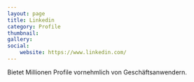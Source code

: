 ```yaml
---
layout: page
title: Linkedin
category: Profile
thumbnail:
gallery:
social:
    website: https://www.linkedin.com/
---
```

Bietet Millionen Profile vornehmlich von Geschäftsanwendern.